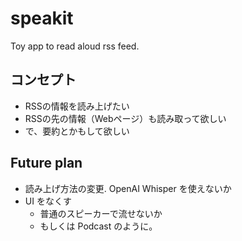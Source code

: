 # speakit
Toy app to read aloud rss feed.

## コンセプト
- RSSの情報を読み上げたい
- RSSの先の情報（Webページ）も読み取って欲しい
- で、要約とかもして欲しい

## Future plan
- 読み上げ方法の変更. OpenAI Whisper を使えないか
- UI をなくす
  - 普通のスピーカーで流せないか
  - もしくは Podcast のように。
